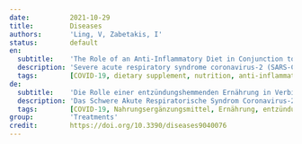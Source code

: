 ```yaml
---
date:          2021-10-29
title:         Diseases
authors:       'Ling, V, Zabetakis, I'
status:        default
en:
  subtitle:    'The Role of an Anti-Inflammatory Diet in Conjunction to COVID-19'
  description: 'Severe acute respiratory syndrome coronavirus-2 (SARS-CoV-2), otherwise known as COVID-19, has challenged healthcare systems at an international level. COVID-19 suppresses the immune system by causing a systemic inflammatory response, also known as cytokine release syndrome, leaving COVID-19 patients with high levels of proinflammatory cytokines and chemokines. Nutrition’s function in the respiratory and immune systems has been investigated in much research, and its significance cannot be overstated, as the nutritional status of patients has been shown to be directly connected with the severity of the disease. Key dietary components such as vitamin C, D, omega-3 fatty acids, and zinc have shown potential in their anti-inflammatory effects, as well as the famous Mediterranean diet. This review aims to discuss the use of anti-inflammatory dietary approaches to prevent Sars-CoV-2 or lessen COVID-19 effects.'
  tags:        [COVID-19, dietary supplement, nutrition, anti-inflammatory diet, COVID-19 and diet]
de:
  subtitle:    'Die Rolle einer entzündungshemmenden Ernährung in Verbindung mit COVID-19'
  description: 'Das Schwere Akute Respiratorische Syndrom Coronavirus-2 (SARS-CoV-2), auch bekannt als COVID-19, hat die Gesundheitssysteme auf internationaler Ebene herausgefordert. COVID-19 unterdrückt das Immunsystem, indem es eine systemische Entzündungsreaktion hervorruft, die auch als Zytokinfreisetzungssyndrom bekannt ist und bei COVID-19-Patienten hohe Werte an proinflammatorischen Zytokinen und Chemokinen hinterlässt. Die Funktion der Ernährung für die Atemwege und das Immunsystem wurde in zahlreichen Forschungsarbeiten untersucht, und ihre Bedeutung kann gar nicht hoch genug eingeschätzt werden, da der Ernährungszustand der Patienten nachweislich in direktem Zusammenhang mit dem Schweregrad der Krankheit steht. Wichtige Nahrungsbestandteile wie Vitamin C, D, Omega-3-Fettsäuren und Zink haben sich als potenziell entzündungshemmend erwiesen, ebenso wie die berühmte Mittelmeerdiät. In dieser Übersichtsarbeit soll der Einsatz entzündungshemmender Ernährungsansätze zur Vorbeugung von Sars-CoV-2 oder zur Abschwächung der Auswirkungen von COVID-19 diskutiert werden.' 
  tags:        [COVID-19, Nahrungsergänzungsmittel, Ernährung, entzündungshemmende Diät, COVID-19 und Ernährung]
group:         'Treatments'
credit:        https://doi.org/10.3390/diseases9040076
---
```

